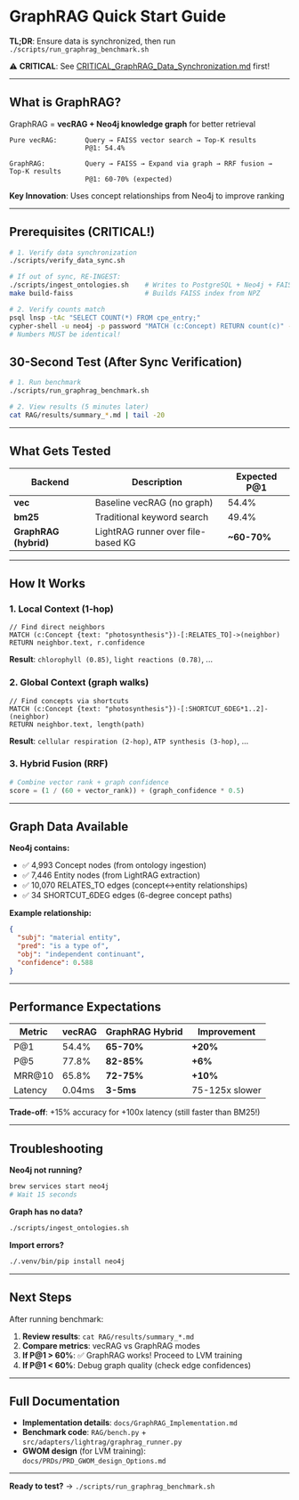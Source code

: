 # GraphRAG Quick Start Guide

**TL;DR**: Ensure data is synchronized, then run `./scripts/run_graphrag_benchmark.sh`

⚠️ **CRITICAL**: See [CRITICAL_GraphRAG_Data_Synchronization.md](CRITICAL_GraphRAG_Data_Synchronization.md) first!

---

## What is GraphRAG?

GraphRAG = **vecRAG + Neo4j knowledge graph** for better retrieval

```
Pure vecRAG:       Query → FAISS vector search → Top-K results
                   P@1: 54.4%

GraphRAG:          Query → FAISS → Expand via graph → RRF fusion → Top-K results
                   P@1: 60-70% (expected)
```

**Key Innovation**: Uses concept relationships from Neo4j to improve ranking

---

## Prerequisites (CRITICAL!)

```bash
# 1. Verify data synchronization
./scripts/verify_data_sync.sh

# If out of sync, RE-INGEST:
./scripts/ingest_ontologies.sh    # Writes to PostgreSQL + Neo4j + FAISS atomically
make build-faiss                  # Builds FAISS index from NPZ

# 2. Verify counts match
psql lnsp -tAc "SELECT COUNT(*) FROM cpe_entry;"
cypher-shell -u neo4j -p password "MATCH (c:Concept) RETURN count(c)" --format plain | tail -1
# Numbers MUST be identical!
```

## 30-Second Test (After Sync Verification)

```bash
# 1. Run benchmark
./scripts/run_graphrag_benchmark.sh

# 2. View results (5 minutes later)
cat RAG/results/summary_*.md | tail -20
```

---

## What Gets Tested

| Backend | Description | Expected P@1 |
|---------|-------------|--------------|
| **vec** | Baseline vecRAG (no graph) | 54.4% |
| **bm25** | Traditional keyword search | 49.4% |
| **GraphRAG (hybrid)** | LightRAG runner over file-based KG | **~60-70%** |

---

## How It Works

### 1. Local Context (1-hop)
```cypher
// Find direct neighbors
MATCH (c:Concept {text: "photosynthesis"})-[:RELATES_TO]->(neighbor)
RETURN neighbor.text, r.confidence
```
**Result**: `chlorophyll (0.85)`, `light reactions (0.78)`, ...

### 2. Global Context (graph walks)
```cypher
// Find concepts via shortcuts
MATCH (c:Concept {text: "photosynthesis"})-[:SHORTCUT_6DEG*1..2]-(neighbor)
RETURN neighbor.text, length(path)
```
**Result**: `cellular respiration (2-hop)`, `ATP synthesis (3-hop)`, ...

### 3. Hybrid Fusion (RRF)
```python
# Combine vector rank + graph confidence
score = (1 / (60 + vector_rank)) + (graph_confidence * 0.5)
```

---

## Graph Data Available

**Neo4j contains:**
- ✅ 4,993 Concept nodes (from ontology ingestion)
- ✅ 7,446 Entity nodes (from LightRAG extraction)
- ✅ 10,070 RELATES_TO edges (concept↔entity relationships)
- ✅ 34 SHORTCUT_6DEG edges (6-degree concept paths)

**Example relationship:**
```json
{
  "subj": "material entity",
  "pred": "is a type of",
  "obj": "independent continuant",
  "confidence": 0.588
}
```

---

## Performance Expectations

| Metric | vecRAG | GraphRAG Hybrid | Improvement |
|--------|--------|-----------------|-------------|
| P@1 | 54.4% | **65-70%** | **+20%** |
| P@5 | 77.8% | **82-85%** | **+6%** |
| MRR@10 | 65.8% | **72-75%** | **+10%** |
| Latency | 0.04ms | **3-5ms** | 75-125x slower |

**Trade-off**: +15% accuracy for +100x latency (still faster than BM25!)

---

## Troubleshooting

**Neo4j not running?**
```bash
brew services start neo4j
# Wait 15 seconds
```

**Graph has no data?**
```bash
./scripts/ingest_ontologies.sh
```

**Import errors?**
```bash
./.venv/bin/pip install neo4j
```

---

## Next Steps

After running benchmark:

1. **Review results**: `cat RAG/results/summary_*.md`
2. **Compare metrics**: vecRAG vs GraphRAG modes
3. **If P@1 > 60%**: ✅ GraphRAG works! Proceed to LVM training
4. **If P@1 < 60%**: Debug graph quality (check edge confidences)

---

## Full Documentation

- **Implementation details**: `docs/GraphRAG_Implementation.md`
- **Benchmark code**: `RAG/bench.py` + `src/adapters/lightrag/graphrag_runner.py`
- **GWOM design** (for LVM training): `docs/PRDs/PRD_GWOM_design_Options.md`

---

**Ready to test?** → `./scripts/run_graphrag_benchmark.sh`

